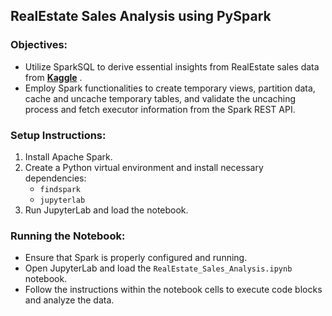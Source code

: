 ## RealEstate Sales Analysis using PySpark

### Objectives:
- Utilize SparkSQL to derive essential insights from RealEstate sales data from [**Kaggle**](https://www.kaggle.com/datasets/ahmedshahriarsakib/usa-real-estate-dataset)
.
- Employ Spark functionalities to create temporary views, partition data, cache and uncache temporary tables, and validate the uncaching process and fetch executor information from the Spark REST API.

### Setup Instructions:
1. Install Apache Spark.
2. Create a Python virtual environment and install necessary dependencies:
    - `findspark`
    - `jupyterlab`
3. Run JupyterLab and load the notebook.

### Running the Notebook:
- Ensure that Spark is properly configured and running.
- Open JupyterLab and load the `RealEstate_Sales_Analysis.ipynb` notebook.
- Follow the instructions within the notebook cells to execute code blocks and analyze the data.
